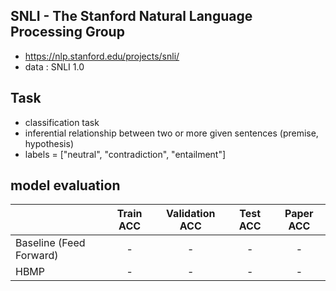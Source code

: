 ## SNLI - The Stanford Natural Language Processing Group
- https://nlp.stanford.edu/projects/snli/
- data : SNLI 1.0

## Task
- classification task
- inferential relationship between two or more given sentences (premise, hypothesis) 
- labels = ["neutral", "contradiction", "entailment"]  

## model evaluation
|                  | Train ACC | Validation ACC | Test ACC | Paper ACC |
| :--------------- | :-------: | :------------: | :------: | :------: |
| Baseline (Feed Forward)         |  -  |     -     |  -  |  -  |
| HBMP           |  -  |     -     |  -  |  -  |

